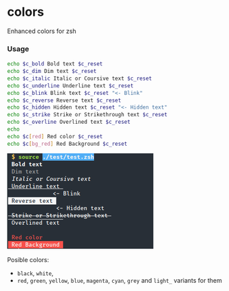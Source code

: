 # colors
Enhanced colors for zsh

### Usage

```bash
echo $c_bold Bold text $c_reset
echo $c_dim Dim text $c_reset
echo $c_italic Italic or Coursive text $c_reset
echo $c_underline Underline text $c_reset
echo $c_blink Blink text $c_reset "<- Blink"
echo $c_reverse Reverse text $c_reset
echo $c_hidden Hidden text $c_reset "<- Hidden text"
echo $c_strike Strike or Strikethrough text $c_reset
echo $c_overline Overlined text $c_reset
echo
echo $c[red] Red color $c_reset
echo $c[bg_red] Red Background $c_reset
```
![Screenshot](./screenshot.png)

Posible colors: 

* `black`, `white`,
* `red`, `green`, `yellow`, `blue`, `magenta`, `cyan`, `grey` and `light_` variants for them


